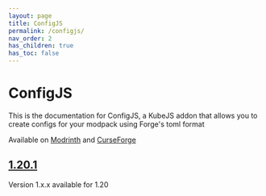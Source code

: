 ```yaml
---
layout: page
title: ConfigJS
permalink: /configjs/
nav_order: 2
has_children: true
has_toc: false
---
```


# ConfigJS

This is the documentation for ConfigJS, a KubeJS addon that allows you to create configs for your modpack using Forge's toml format

Available on [Modrinth](https://modrinth.com/mod/configjs) and [CurseForge](https://legacy.curseforge.com/minecraft/mc-mods/configjs)

## [1.20.1](1.20.1/)

Version 1.x.x available for 1.20
